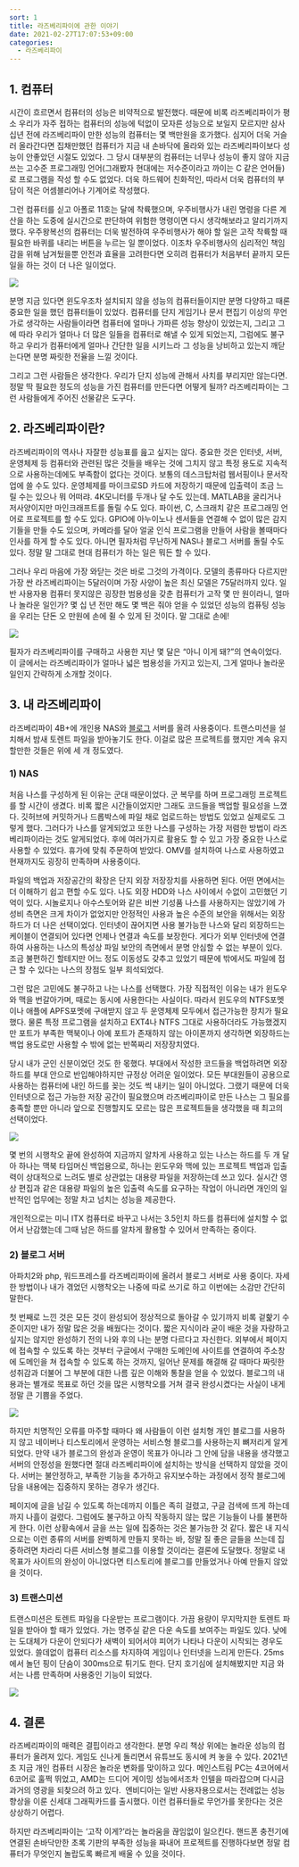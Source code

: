 ```yaml
---
sort: 1
title: 라즈베리파이에 관한 이야기
date: 2021-02-27T17:07:53+09:00
categories:
  - 라즈베리파이
---
```

## 1. 컴퓨터

시간이 흐르면서 컴퓨터의 성능은 비약적으로 발전했다. 때문에 비록 라즈베리파이가 평소 우리가 자주 접하는 컴퓨터의 성능에 턱없이 모자른 성능으로 보일지 모르지만 삼사십년 전에 라즈베리파이 만한 성능의 컴퓨터는 몇 백만원을 호가했다. 심지어 더욱 거슬러 올라간다면 집채만했던 컴퓨터가 지금 내 손바닥에 올라와 있는 라즈베리파이보다 성능이 안좋았던 시절도 있었다. 그 당시 대부분의 컴퓨터는 너무나 성능이 좋지 않아 지금 쓰는 고수준 프로그래밍 언어(그래봤자 현대에는 저수준이라고 까이는 C 같은 언어들)로 프로그램을 작성 할 수도 없었다. 더욱 하드웨어 친화적인, 따라서 더욱 컴퓨터의 부담이 적은 어셈블리어나 기계어로 작성했다.

그런 컴퓨터를 싣고 아폴로 11호는 달에 착륙했으며, 우주비행사가 내린 명령을 다른 계산을 하는 도중에 실시간으로 판단하여 위험한 명령이면 다시 생각해보라고 알리기까지 했다. 우주왕복선의 컴퓨터는 더욱 발전하여 우주비행사가 해야 할 일은 고작 착륙할 때 필요한 바퀴를 내리는 버튼을 누르는 일 뿐이었다. 이조차 우주비행사의 심리적인 책임감을 위해 남겨뒀을뿐 안전과 효율을 고려한다면 오히려 컴퓨터가 처음부터 끝까지 모든 일을 하는 것이 더 나은 일이었다.

<img src="https://user-images.githubusercontent.com/46125008/123520639-97108400-d6ec-11eb-90c4-257bb0a9cfec.jpeg">


분명 지금 있다면 윈도우조차 설치되지 않을 성능의 컴퓨터들이지만 분명 다양하고 때론 중요한 일을 했던 컴퓨터들이 있었다. 컴퓨터를 단지 게임기나 문서 편집기 이상의 무언가로 생각하는 사람들이라면 컴퓨터에 얼마나 가파른 성능 향상이 있었는지, 그리고 그에 따라 우리가 얼마나 더 많은 일들을 컴퓨터로 해낼 수 있게 되었는지, 그럼에도 불구하고 우리가 컴퓨터에게 얼마나 간단한 일을 시키느라 그 성능을 낭비하고 있는지 깨닫는다면 분명 짜릿한 전율을 느낄 것이다.

그리고 그런 사람들은 생각한다. 우리가 단지 성능에 관해서 사치를 부리지만 않는다면. 정말 딱 필요한 정도의 성능을 가진 컴퓨터를 만든다면 어떻게 될까? 라즈베리파이는 그런 사람들에게 주어진 선물같은 도구다.

## 2. 라즈베리파이란?

라즈베리파이의 역사나 자잘한 성능표를 읊고 싶지는 않다. 중요한 것은 인터넷, 서버, 운영체제 등 컴퓨터와 관련된 많은 것들을 배우는 것에 그치지 않고 특정 용도로 지속적으로 사용하는데에도 부족함이 없다는 것이다. 보통의 데스크탑처럼 웹서핑이나 문서작업에 쓸 수도 있다. 운영체제를 마이크로SD 카드에 저장하기 때문에 입출력이 조금 느릴 수는 있으나 뭐 어떠랴. 4K모니터를 두개나 달 수도 있는데. MATLAB을 굴리거나 저사양이지만 마인크래프트를 돌릴 수도 있다. 파이썬, C, 스크래치 같은 프로그래밍 언어로 프로젝트를 할 수도 있다. GPIO에 아누이노나 센서들을 연결해 수 없이 많은 감지기들을 만들 수도 있으며, 카메라를 달아 얼굴 인식 프로그램을 만들어 사람을 볼때마다 인사를 하게 할 수도 있다. 아니면 필자처럼 무난하게 NAS나 블로그 서버를 돌릴 수도 있다. 정말 말 그대로 현대 컴퓨터가 하는 일은 뭐든 할 수 있다.

그러나 우리 마음에 가장 와닫는 것은 바로 그것의 가격이다. 모델의 종류마다 다르지만 가장 싼 라즈베리파이는 5달러이며 가장 사양이 높은 최신 모델은 75달러까지 있다. 일반 사용자용 컴퓨터 못지않은 굉장한 범용성을 갖춘 컴퓨터가 고작 몇 만 원이라니, 얼마나 놀라운 일인가? 몇 십 년 전만 해도 몇 백은 줘야 얻을 수 있었던 성능의 컴퓨팅 성능을 우리는 단돈 오 만원에 손에 쥘 수 있게 된 것이다. 말 그대로 손에!

<img src="https://user-images.githubusercontent.com/46125008/123520640-97108400-d6ec-11eb-88e3-b2bcf4e843ad.png">

필자가 라즈베리파이를 구매하고 사용한 지난 몇 달은 &#8220;아니 이게 돼?&#8221;의 연속이었다. 이 글에서는 라즈베리파이가 얼마나 넓은 범용성을 가지고 있는지, 그게 얼마나 놀라운 일인지 간략하게 소개할 것이다.

## 3. 내 라즈베리파이

라즈베리파이 4B+에 개인용 NAS와 [블로그](https://altair823.com) 서버를 올려 사용중이다. 트랜스미션을 설치해서 밤새 토렌트 파일을 받아놓기도 한다. 이걸로 많은 프로젝트를 했지만 계속 유지할만한 것들은 위에 세 개 정도였다.

### 1) NAS

처음 나스를 구성하게 된 이유는 군대 때문이었다. 군 복무를 하며 프로그래밍 프로젝트를 할 시간이 생겼다. 비록 짧은 시간들이었지만 그래도 코드들을 백업할 필요성을 느꼈다. 깃허브에 커밋하거나 드롭박스에 파일 채로 업로드하는 방법도 있었고 실제로도 그렇게 했다. 그러다가 나스를 알게되었고 또한 나스를 구성하는 가장 저렴한 방법이 라즈베리파이라는 것도 알게되었다. 후에 여러가지로 활용도 할 수 있고 가장 중요한 나스로 사용할 수 있었다. 휴가에 맞춰 주문하여 받았다. OMV를 설치하여 나스로 사용하였고 현재까지도 굉장히 만족하며 사용중이다.

파일의 백업과 저장공간의 확장은 단지 외장 저장장치를 사용하면 된다. 어떤 면에서는 더 이해하기 쉽고 편할 수도 있다. 나도 외장 HDD와 나스 사이에서 수없이 고민했던 기억이 있다. 시놀로지나 아수스토어와 같은 비싼 기성품 나스를 사용하지는 않았기에 가성비 측면은 크게 차이가 없었지만 안정적인 사용과 높은 수준의 보안을 위해서는 외장 하드가 더 나은 선택이었다. 인터넷이 끊어지면 사용 불가능한 나스와 달리 외장하드는 케이블이 연결되어 있다면 언제나 연결과 속도를 보장한다. 게다가 외부 인터넷에 연결하여 사용하는 나스의 특성상 파일 보안의 측면에서 분명 안심할 수 없는 부분이 있다. 조금 불편하긴 할테지만 어느 정도 이동성도 갖추고 있었기 때문에 밖에서도 파일에 접근 할 수 있다는 나스의 장점도 일부 희석되었다.

그런 많은 고민에도 불구하고 나는 나스를 선택했다. 가장 직접적인 이유는 내가 윈도우와 맥을 번갈아가며, 때로는 동시에 사용한다는 사실이다. 따라서 윈도우의 NTFS포멧이나 애플에 APFS포멧에 구애받지 않고 두 운영체제 모두에서 접근가능한 장치가 필요했다. 물론 특정 프로그램을 설치하고 EXT4나 NTFS 그대로 사용하더라도 가능했겠지만 포트가 부족한 맥북이나 아예 포트가 존재하지 않는 아이폰까지 생각하면 외장하드는 백업 용도로만 사용할 수 밖에 없는 반쪽짜리 저장장치였다.

당시 내가 군인 신분이었던 것도 한 몫했다. 부대에서 작성한 코드들을 백업하려면 외장 하드를 부대 안으로 반입해야하지만 규정상 어려운 일이었다. 모든 부대원들이 공용으로 사용하는 컴퓨터에 내인 하드를 꽂는 것도 썩 내키는 일이 아니었다. 그랬기 때문에 더욱 인터넷으로 접근 가능한 저장 공간이 필요했으며 라즈베리파이로 만든 나스는 그 필요를 충족할 뿐만 아니라 앞으로 진행할지도 모르는 많은 프로젝트들을 생각했을 때 최고의 선택이었다.

<img src="https://user-images.githubusercontent.com/46125008/123520641-97a91a80-d6ec-11eb-8a90-a7cf1a2fb47f.jpg" /> 

몇 번의 시행착오 끝에 완성하여 지금까지 알차게 사용하고 있는 나스는 하드를 두 개 달아 하나는 맥북 타임머신 백업용으로, 하나는 윈도우와 맥에 있는 프로젝트 백업과 입출력이 상대적으로 느려도 별로 상관없는 대용량 파일을 저장하는데 쓰고 있다. 실시간 영상 편집과 같은 대용량 파일의 높은 입출력 속도를 요구하는 작업이 아니라면 개인의 일반적인 업무에는 정말 차고 넘치는 성능을 제공한다.

개인적으로는 미니 ITX 컴퓨터로 바꾸고 나서는 3.5인치 하드를 컴퓨터에 설치할 수 없어서 난감했는데 그때 남은 하드를 알차게 활용할 수 있어서 만족하는 중이다.

### 2) 블로그 서버

아파치2와 php, 워드프레스를 라즈베리파이에 올려서 블로그 서버로 사용 중이다. 자세한 방법이나 내가 겪었던 시행착오는 나중에 따로 쓰기로 하고 이번에는 소감만 간단히 말한다.

첫 번째로 느낀 것은 모든 것이 완성되어 정상적으로 돌아갈 수 있기까지 비록 겉핥기 수준이지만 내가 정말 많은 것을 배웠다는 것이다. 짧은 지식이라 굳이 배운 것을 자랑하고 싶지는 않지만 완성하기 전의 나와 후의 나는 분명 다르다고 자신한다. 외부에서 페이지에 접속할 수 있도록 하는 것부터 구글에서 구매한 도메인에 사이트를 연결하여 주소창에 도메인을 쳐 접속할 수 있도록 하는 것까지, 일어난 문제를 해결해 갈 때마다 짜릿한 성취감과 더불어 그 부분에 대한 나름 깊은 이해와 통찰을 얻을 수 있었다. 블로그의 내용과는 별개로 목표로 하던 것을 많은 시행착오를 거쳐 결국 완성시켰다는 사실이 내게 정말 큰 기쁨을 주었다.

<img src="https://user-images.githubusercontent.com/46125008/123520642-9841b100-d6ec-11eb-8193-56a5072dbab2.png">

하지만 치명적인 오류를 마주할 때마다 왜 사람들이 이런 설치형 개인 블로그를 사용하지 않고 네이버나 티스토리에서 운영하는 서비스형 블로그를 사용하는지 뼈저리게 알게되었다. 만약 내가 블로그의 완성과 운영이 목표가 아니라 그 안에 담을 내용을 생각했고 서버의 안정성을 원했다면 절대 라즈베리파이에 설치하는 방식을 선택하지 않았을 것이다. 서버는 불안정하고, 부족한 기능을 추가하고 유지보수하는 과정에서 정작 블로그에 담을 내용에는 집중하지 못하는 경우가 생긴다.

페이지에 글을 남길 수 있도록 하는데까지 이틀은 족히 걸렸고, 구글 검색에 뜨게 하는데까지 나흘이 걸렸다. 그럼에도 불구하고 아직 작동하지 않는 많은 기능들이 나를 불편하게 한다. 이런 상황속에서 글을 쓰는 일에 집중하는 것은 불가능한 것 같다. 짧은 내 지식으로는 이런 종류의 서버를 완벽하게 만들지 못하는 바, 정말 질 좋은 글들을 쓰는데 집중하려면 차라리 다른 서비스형 블로그를 이용할 것이라는 결론에 도달했다. 정말로 내 목표가 사이트의 완성이 아니었다면 티스토리에 블로그를 만들었거나 아예 만들지 않았을 것이다.

### 3) 트랜스미션

트랜스미션은 토렌트 파일을 다운받는 프로그램이다. 가끔 용량이 무지막지한 토렌트 파일을 받아야 할 때가 있었다. 가는 명주실 같은 다운 속도를 보여주는 파일도 있다. 낮에는 도대체가 다운이 안되다가 새벽이 되어서야 피어가 나타나 다운이 시작되는 경우도 있었다. 쓸데없이 컴퓨터 리소스를 차지하여 게임이나 인터넷을 느리게 만든다. 25ms에서 놀던 핑이 단숨이 300ms으로 튀기도 한다. 단지 호기심에 설치해봤지만 지금 와서는 나름 만족하며 사용중인 기능이 되었다.

<img src="https://user-images.githubusercontent.com/46125008/123520643-9841b100-d6ec-11eb-839d-fefe952d60bc.png">

## 4. 결론

라즈베리파이의 매력은 결핍이라고 생각한다. 분명 우리 책상 위에는 놀라운 성능의 컴퓨터가 올려져 있다. 게임도 신나게 돌리면서 유튜브도 동시에 켜 놓을 수 있다. 2021년 초 지금 개인 컴퓨터 시장은 놀라운 변화를 맞이하고 있다. 메인스트림 PC는 4코어에서 6코어로 훌쩍 뛰었고, AMD는 드디어 게이밍 성능에서조차 인텔을 따라잡으며 다시금 과거의 영광을 되찾으려 하고 있다.  엔비디아는 일반 사용자용으로서는 전례없는 성능향상을 이룬 신세대 그래픽카드를 출시했다. 이런 컴퓨터들로 무언가를 못한다는 것은 상상하기 어렵다.

하지만 라즈베리파이는 &#8216;고작 이게?&#8217;라는 놀라움을 끊임없이 일으킨다. 핸드폰 충전기에 연결된 손바닥만한 초록 기판의 부족한 성능을 짜내어 프로젝트를 진행하다보면 정말 컴퓨터가 무엇인지 놀랍도록 빠르게 배울 수 있을 것이다. 

<script src="https://utteranc.es/client.js"
        repo="altair823/blog_comments"
        issue-term="pathname"
        theme="github-light"
        crossorigin="anonymous"
        async>
</script>